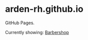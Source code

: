 # arden-rh.github.io

GitHub Pages.

Currently showing: [Barbershop](https://github.com/arden-rh/barbershop "GitHub repo for Barbershop")
